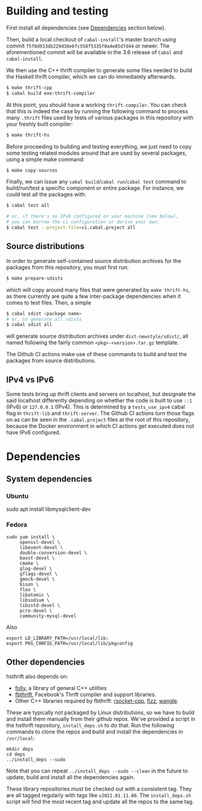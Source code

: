 # Building and testing

First install all dependencies (see [Dependencies](#Dependencies) section below).

Then, build a local checkout of `cabal-install`'s master branch
using commit `f5f8d933db229d30e6fc558f5335f0a4e85d7d44` or
newer. The aforementioned commit will be available in the
3.6 release of `Cabal` and `cabal-install`.

We then use the C++ thrift compiler to generate some files needed
to build the Haskell thrift compiler, which we can do immediately
afterwards.

``` sh
$ make thrift-cpp
$ cabal build exe:thrift-compiler
```

At this point, you should have a working `thrift-compiler`. You can
check that this is indeed the case by running the following
command to process many `.thrift` files used by tests of various
packages in this repository with your freshly built compiler:

``` sh
$ make thrift-hs
```

Before proceeding to building and testing everything, we just need to
copy some testing related modules around that are used by several
packages, using a simple make command:

``` sh
$ make copy-sources
```

Finally, we can issue any `cabal build`/`cabal run`/`cabal test`
command to build/run/test a specific component or entire package.
For instance, we could test all the packages with:

``` sh
$ cabal test all

# or, if there's no IPv6 configured on your machine (see below),
# you can borrow the ci configuration or derive your own:
$ cabal test --project-file=ci.cabal.project all
```

## Source distributions

In order to generate self-contained source distribution archives for
the packages from this repository, you must first run:

``` sh
$ make prepare-sdists
```

which will copy around many files that were generated by
`make thrift-hs`, as there currently are quite a few inter-package
dependencies when it comes to test files. Then, a simple

``` sh
$ cabal sdist <package name>
# or, to generate all sdists
$ cabal sdist all
```

will generate source distribution archives under
`dist-newstyle/sdist/`, all named following the fairly common
`<pkg>-<version>.tar.gz` template.

The Github CI actions make use of these commands to build and test
the packages from source distributions.

## IPv4 vs IPv6

Some tests bring up thrift clients and servers on localhost, but
designate the said localhost differently depending on whether the
code is built to use `::1` (IPv6) or `127.0.0.1` (IPv4). This is
determined by a `tests_use_ipv4` cabal flag in `thrift-lib` and
`thrift-server`. The Github CI actions turn those flags on as can
be seen in the `.cabal.project` files at the root of this repository,
because the Docker environment in which CI actions get executed does
not have IPv6 configured.

# Dependencies

## System dependencies

### Ubuntu

sudo apt install libmysqlclient-dev

### Fedora

```
sudo yum install \
     openssl-devel \
     libevent-devel \
     double-conversion-devel \
     boost-devel \
     cmake \
     glog-devel \
     gflags-devel \
     gmock-devel \
     bison \
     flex \
     libatomic \
     libsodium \
     libzstd-devel \
     pcre-devel \
     community-mysql-devel
```

Also

```
export LD_LIBRARY_PATH=/usr/local/lib:
export PKG_CONFIG_PATH=/usr/local/lib/pkgconfig
```

## Other dependencies

hsthrift also depends on:

* [folly](https://github.com/facebook/folly), a library of general C++ utilities
* [fbthrift](https://github.com/facebook/fbthrift), Facebook's Thrift compiler and support libraries.
* Other C++ libraries required by fbthrift: [rsocket-cpp](https://github.com/rsocket/rsocket-cpp), [fizz](https://github.com/facebookincubator/fizz), [wangle](https://github.com/facebook/wangle).

These are typically not packaged by Linux distributions, so we have to
build and install them manually from their github repos.  We've
provided a script in the hsthrift repository, `install_deps.sh` to do
that.  Run the following commands to clone the repos and build and
install the dependencies in `/usr/local`:

```
mkdir deps
cd deps
../install_deps --sudo
```

Note that you can repeat `../install_deps --sudo --clean` in the
future to update, build and install all the dependencies
again.

These library repositories must be checked out with a consistent
tag. They are all tagged regularly with tags like
`v2021.01.11.00`. The `install_deps.sh` script will find the most
recent tag and update all the repos to the same tag.

